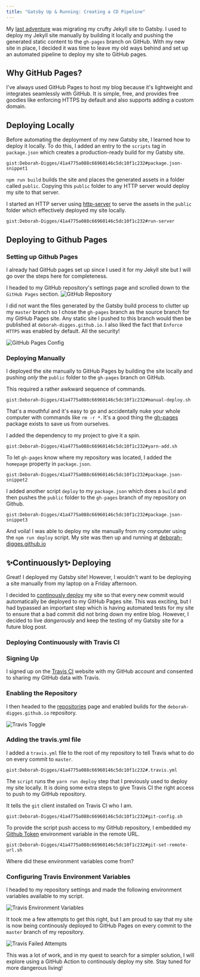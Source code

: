 ```yaml
---
title: "Gatsby Up & Running: Creating a CD Pipeline"
---
```

<!-- Continuously deploy your Gatsby site to GitHub pages using TravisCI -->

My [last adventure](https://deborah-digges.github.io/2020/09/16/Jekyll-to-Gatsby) was migrating my crufty Jekyll site to Gatsby. I used to deploy my Jekyll site manually by building it locally and pushing the generated static content to the `gh-pages` branch on GitHub. With my new site in place, I decided it was time to leave my old ways behind and set up an automated pipeline to deploy my site to GitHub pages.

## Why GitHub Pages?

I've always used GitHub Pages to host my blog because it's lightweight and integrates seamlessly with GitHub. It is simple, free, and provides free goodies like enforcing HTTPS by default and also supports adding a custom domain.

## Deploying Locally

Before automating the deployment of my new Gatsby site, I learned how to deploy it locally. To do this, I added an entry to the `scripts` tag in `package.json` which creates a production-ready build for my Gatsby site.

`gist:Deborah-Digges/41a4775a088c66960146c5dc10f1c232#package.json-snippet1`


```npm run build``` builds the site and places the generated assets in a folder called `public`. Copying this `public` folder to any HTTP server would deploy my site to that server.

I started an HTTP server using [http-server](https://www.npmjs.com/package/http-server) to serve the assets in the `public` folder which effectively deployed my site locally.

`gist:Deborah-Digges/41a4775a088c66960146c5dc10f1c232#run-server`

## Deploying to Github Pages

### Setting up Github Pages

I already had GitHub pages set up since I used it for my Jekyll site but I will go over the steps here for completeness.

I headed to my GitHub repository's settings page and scrolled down to the `GitHub Pages` section.
![GitHub Repository](../images/github-repository.png)

I did not want the files generated by the Gatsby build process to clutter up my `master` branch so I chose the `gh-pages` branch as the source branch for my GitHub Pages site. Any static site I pushed to this branch would then be published at `deborah-digges.github.io`. I also liked the fact that `Enforce HTTPS` was enabled by default. All the security!

![GitHub Pages Config](../images/github-pages-config.png)

### Deploying Manually

I deployed the site manually to GitHub Pages by building the site locally and pushing *only* the `public` folder to the `gh-pages` branch on GitHub.

This required a rather awkward sequence of commands.

`gist:Deborah-Digges/41a4775a088c66960146c5dc10f1c232#manual-deploy.sh`

That's a mouthful and it's easy to go and accidentally nuke your whole computer with commands like `rm -r *`. It's a good thing the [gh-pages](https://www.npmjs.com/package/gh-pages) package exists to save us from ourselves.

I added the dependency to my project to give it a spin.

`gist:Deborah-Digges/41a4775a088c66960146c5dc10f1c232#yarn-add.sh`

To let `gh-pages` know where my repository was located, I  added the `homepage` property in `package.json`.

`gist:Deborah-Digges/41a4775a088c66960146c5dc10f1c232#package.json-snippet2`


I added another script `deploy` to my `package.json` which does a `build` and then pushes the `public` folder to the `gh-pages` branch of my repository on Github.

`gist:Deborah-Digges/41a4775a088c66960146c5dc10f1c232#package.json-snippet3`


And voila! I was able to deploy my site manually from my computer using the `npm run deploy` script. My site was then up and running at [deborah-digges.github.io](http://deborah-digges.github.io/)

## ✨Continuously✨ Deploying

Great! I deployed my Gatsby site! However, I wouldn't want to be deploying a site manually from my laptop on a Friday afternoon.

I decided to [continously deploy](https://www.atlassian.com/continuous-delivery/principles/continuous-integration-vs-delivery-vs-deployment) my site so that every new commit would automatically be deployed to my GitHub Pages site. This was exciting, but I had bypassed an important step which is having automated tests for my site to ensure that a bad commit did not bring down my entire blog. However, I decided to live *dangerously* and keep the testing of my Gatsby site for a future blog post.

### Deploying Continuously with Travis CI

### Signing Up

I signed up on the [Travis CI](https://travis-ci.org/) website with my GitHub account and consented to sharing my GitHub data with Travis.

### Enabling the Repository

I then headed to the [repositories](https://travis-ci.org/account/repositories) page and enabled builds for the `deborah-digges.github.io` repository.

![Travis Toggle](../images/travis-toggle.png)

### Adding the travis.yml file

I added a `travis.yml` file to the root of my repository to tell Travis what to do on every commit to `master`.

`gist:Deborah-Digges/41a4775a088c66960146c5dc10f1c232#.travis.yml`

The `script` runs the `yarn run deploy` step that I previously used to deploy my site locally. It is doing some extra steps to give Travis CI the right access to push to my GitHub repository.

It tells the `git` client installed on Travis CI who I am.

`gist:Deborah-Digges/41a4775a088c66960146c5dc10f1c232#git-config.sh`


To provide the script push access to my GitHub repository, I embedded my [Github Token](https://docs.github.com/en/github/authenticating-to-github/creating-a-personal-access-token) environment variable in the remote URL.

`gist:Deborah-Digges/41a4775a088c66960146c5dc10f1c232#git-set-remote-url.sh`


Where did these environment variables come from?

### Configuring Travis Environment Variables

I headed to my repository settings and made the following environment variables available to my script.

![Travis Environment Variables](../images/travis-env-var.png)

It took me a few attempts to get this right, but I am proud to say that my site is now being continously deployed to GitHub Pages on every commit to the `master` branch of my repository.

![Travis Failed Attempts](../images/travis-failed-attempts.png)

This was a lot of work, and in my quest to search for a simpler solution, I will explore using a GitHub Action to continously deploy my site. Stay tuned for more dangerous living!
